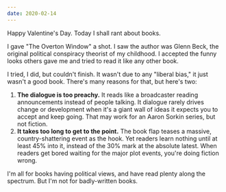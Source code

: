 ```yaml
---
date: 2020-02-14
---
```


Happy Valentine's Day. Today I shall rant about books.

I gave "The Overton Window" a shot. I saw the author was Glenn Beck, the original political conspiracy theorist of my childhood. I accepted the funny looks others gave me and tried to read it like any other book.

I tried, I did, but couldn't finish. It wasn't due to any "liberal bias," it just wasn't a good book. There's many reasons for that, but here's two:

1. **The dialogue is too preachy.** It reads like a broadcaster reading announcements instead of people talking. It dialogue rarely drives change or development when it's a giant wall of ideas it expects you to accept and keep going. That may work for an Aaron Sorkin series, but not fiction.
2. **It takes too long to get to the point.** The book flap teases a massive, country-shattering event as the hook. Yet readers learn nothing until at least 45% into it, instead of the 30% mark at the absolute latest. When readers get bored waiting for the major plot events, you're doing fiction wrong.

I'm all for books having political views, and have read plenty along the spectrum. But I'm not for badly-written books.
